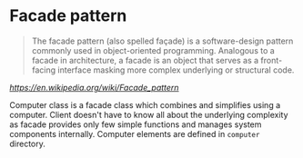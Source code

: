 # Facade pattern

> The facade pattern (also spelled façade) is a software-design pattern commonly used in object-oriented programming. Analogous to a facade in architecture, a facade is an object that serves as a front-facing interface masking more complex underlying or structural code.

*https://en.wikipedia.org/wiki/Facade_pattern*

Computer class is a facade class which combines and simplifies using a computer. Client doesn't have to know all about the underlying complexity as facade provides only few simple functions and manages system components internally. Computer elements are defined in `computer` directory.
